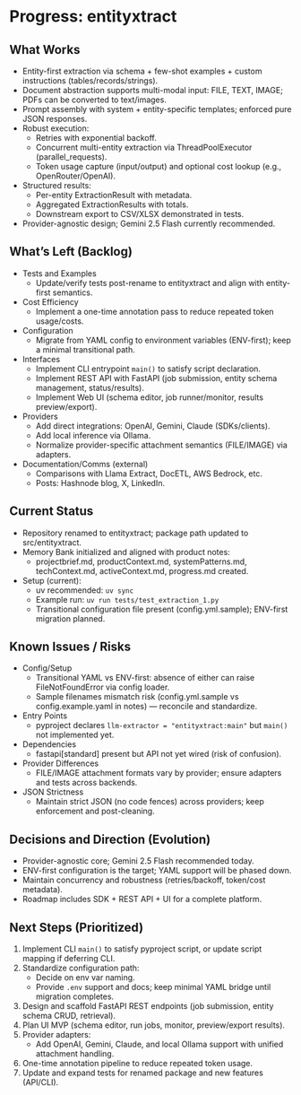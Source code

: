 # Progress: entityxtract

## What Works
- Entity-first extraction via schema + few-shot examples + custom instructions (tables/records/strings).
- Document abstraction supports multi-modal input: FILE, TEXT, IMAGE; PDFs can be converted to text/images.
- Prompt assembly with system + entity-specific templates; enforced pure JSON responses.
- Robust execution:
  - Retries with exponential backoff.
  - Concurrent multi-entity extraction via ThreadPoolExecutor (parallel_requests).
  - Token usage capture (input/output) and optional cost lookup (e.g., OpenRouter/OpenAI).
- Structured results:
  - Per-entity ExtractionResult with metadata.
  - Aggregated ExtractionResults with totals.
  - Downstream export to CSV/XLSX demonstrated in tests.
- Provider-agnostic design; Gemini 2.5 Flash currently recommended.

## What’s Left (Backlog)
- Tests and Examples
  - Update/verify tests post-rename to entityxtract and align with entity-first semantics.
- Cost Efficiency
  - Implement a one-time annotation pass to reduce repeated token usage/costs.
- Configuration
  - Migrate from YAML config to environment variables (ENV-first); keep a minimal transitional path.
- Interfaces
  - Implement CLI entrypoint `main()` to satisfy script declaration.
  - Implement REST API with FastAPI (job submission, entity schema management, status/results).
  - Implement Web UI (schema editor, job runner/monitor, results preview/export).
- Providers
  - Add direct integrations: OpenAI, Gemini, Claude (SDKs/clients).
  - Add local inference via Ollama.
  - Normalize provider-specific attachment semantics (FILE/IMAGE) via adapters.
- Documentation/Comms (external)
  - Comparisons with Llama Extract, DocETL, AWS Bedrock, etc.
  - Posts: Hashnode blog, X, LinkedIn.

## Current Status
- Repository renamed to entityxtract; package path updated to src/entityxtract.
- Memory Bank initialized and aligned with product notes:
  - projectbrief.md, productContext.md, systemPatterns.md, techContext.md, activeContext.md, progress.md created.
- Setup (current):
  - uv recommended: `uv sync`
  - Example run: `uv run tests/test_extraction_1.py`
  - Transitional configuration file present (config.yml.sample); ENV-first migration planned.

## Known Issues / Risks
- Config/Setup
  - Transitional YAML vs ENV-first: absence of either can raise FileNotFoundError via config loader.
  - Sample filenames mismatch risk (config.yml.sample vs config.example.yaml in notes) — reconcile and standardize.
- Entry Points
  - pyproject declares `llm-extractor = "entityxtract:main"` but `main()` not implemented yet.
- Dependencies
  - fastapi[standard] present but API not yet wired (risk of confusion).
- Provider Differences
  - FILE/IMAGE attachment formats vary by provider; ensure adapters and tests across backends.
- JSON Strictness
  - Maintain strict JSON (no code fences) across providers; keep enforcement and post-cleaning.

## Decisions and Direction (Evolution)
- Provider-agnostic core; Gemini 2.5 Flash recommended today.
- ENV-first configuration is the target; YAML support will be phased down.
- Maintain concurrency and robustness (retries/backoff, token/cost metadata).
- Roadmap includes SDK + REST API + UI for a complete platform.

## Next Steps (Prioritized)
1. Implement CLI `main()` to satisfy pyproject script, or update script mapping if deferring CLI.
2. Standardize configuration path:
   - Decide on env var naming.
   - Provide `.env` support and docs; keep minimal YAML bridge until migration completes.
3. Design and scaffold FastAPI REST endpoints (job submission, entity schema CRUD, retrieval).
4. Plan UI MVP (schema editor, run jobs, monitor, preview/export results).
5. Provider adapters:
   - Add OpenAI, Gemini, Claude, and local Ollama support with unified attachment handling.
6. One-time annotation pipeline to reduce repeated token usage.
7. Update and expand tests for renamed package and new features (API/CLI).
